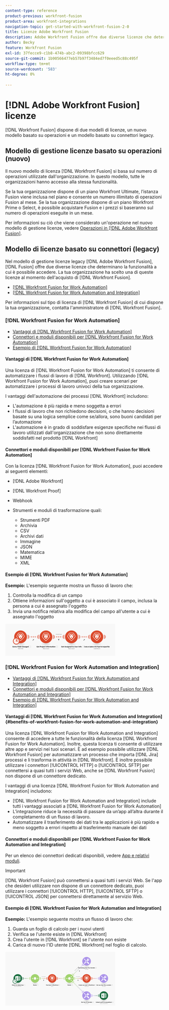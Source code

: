 ```yaml
---
content-type: reference
product-previous: workfront-fusion
product-area: workfront-integrations
navigation-topic: get-started-with-workfront-fusion-2-0
title: Licenze Adobe Workfront Fusion
description: Adobe Workfront Fusion offre due diverse licenze che determinano la funzionalità a cui è possibile accedere. La tua organizzazione ha scelto una di queste licenze al momento dell’acquisto di Workfront Fusion.
author: Becky
feature: Workfront Fusion
exl-id: 37fecce9-c1b8-474b-abc2-09398bfcc629
source-git-commit: 1b90566477eb57b97f3484ed7f0eeed5c88c495f
workflow-type: tm+mt
source-wordcount: '583'
ht-degree: 0%

---
```


# [!DNL Adobe Workfront Fusion] licenze

[!DNL Workfront Fusion] dispone di due modelli di licenze, un nuovo modello basato su operazioni e un modello basato su connettori legacy.

## Modello di gestione licenze basato su operazioni (nuovo)

Il nuovo modello di licenza [!DNL Workfront Fusion] si basa sul numero di operazioni utilizzate dall&#39;organizzazione. In questo modello, tutte le organizzazioni hanno accesso alla stessa funzionalità.

Se la tua organizzazione dispone di un piano Workfront Ultimate, l’istanza Fusion viene inclusa nel piano e consente un numero illimitato di operazioni Fusion al mese. Se la tua organizzazione dispone di un piano Workfront Prime o Select, è possibile acquistare Fusion e i prezzi si baseranno sul numero di operazioni eseguite in un mese.

Per informazioni su ciò che viene considerato un&#39;operazione nel nuovo modello di gestione licenze, vedere [Operazioni in [!DNL Adobe Workfront Fusion]](/help/quicksilver/workfront-fusion/get-started/operations-in-workfront-fusion.md).

## Modello di licenze basato su connettori (legacy)

Nel modello di gestione licenze legacy [!DNL Adobe Workfront Fusion], [!DNL Fusion] offre due diverse licenze che determinano la funzionalità a cui è possibile accedere. La tua organizzazione ha scelto una di queste licenze al momento dell&#39;acquisto di [!DNL Workfront Fusion].

* [[!DNL Workfront Fusion for Work Automation]](#workfront-fusion-for-work-automation)
* [[!DNL Workfront Fusion for Work Automation and Integration]](#workfront-fusion-for-work-automation-and-integration)

Per informazioni sul tipo di licenza di [!DNL Workfront Fusion] di cui dispone la tua organizzazione, contatta l&#39;amministratore di [!DNL Workfront Fusion].

### [!DNL Workfront Fusion for Work Automation]

* [Vantaggi di  [!DNL Workfront Fusion for Work Automation]](#benefits-of-workfront-fusion-for-work-automation)
* [Connettori e moduli disponibili per  [!DNL Workfront Fusion for Work Automation]](#connectors-and-modules-available-for-workfront-fusion-for-work-automation)
* [Esempio di  [!DNL Workfront Fusion for Work Automation]](#example-of-workfront-fusion-for-work-automation)

#### Vantaggi di [!DNL Workfront Fusion for Work Automation]

Una licenza di [!DNL Workfront Fusion for Work Automation] ti consente di automatizzare i flussi di lavoro di [!DNL Workfront]. Utilizzando [!DNL Workfront Fusion for Work Automation], puoi creare scenari per automatizzare i processi di lavoro univoci della tua organizzazione.

I vantaggi dell&#39;automazione dei processi [!DNL Workfront] includono:

* L&#39;automazione è più rapida e meno soggetta a errori
* I flussi di lavoro che non richiedono decisioni, o che hanno decisioni basate su una logica semplice come se/allora, sono buoni candidati per l’automazione
* L&#39;automazione è in grado di soddisfare esigenze specifiche nei flussi di lavoro utilizzati dall&#39;organizzazione che non sono direttamente soddisfatti nel prodotto [!DNL Workfront]

#### Connettori e moduli disponibili per [!DNL Workfront Fusion for Work Automation]

Con la licenza [!DNL Workfront Fusion for Work Automation], puoi accedere ai seguenti elementi:

* [!DNL Adobe Workfront]
* [!DNL Workfront Proof]
* Webhook
* Strumenti e moduli di trasformazione quali:

   * Strumenti PDF
   * Archivia
   * CSV
   * Archivi dati
   * Immagine
   * JSON
   * Matematica
   * MIME
   * XML

#### Esempio di [!DNL Workfront Fusion for Work Automation]

**Esempio:** L&#39;esempio seguente mostra un flusso di lavoro che:

1. Controlla la modifica di un campo
1. Ottiene informazioni sull&#39;oggetto a cui è associato il campo, inclusa la persona a cui è assegnato l&#39;oggetto
1. Invia una notifica relativa alla modifica del campo all&#39;utente a cui è assegnato l&#39;oggetto

![](assets/fusion-template-example-350x102.png)

### [!DNL Workfront Fusion for Work Automation and Integration]

* [Vantaggi di  [!DNL Workfront Fusion for Work Automation and Integration]](#benefits-of-workfront-fusion-for-work-automation-and-integration)
* [Connettori e moduli disponibili per  [!DNL Workfront Fusion for Work Automation and Integration]](#connectors-and-modules-available-for-workfront-fusion-for-work-automation-and-integration)
* [Esempio di  [!DNL Workfront Fusion for Work Automation and Integration]](#example-of-workfront-fusion-for-work-automation-and-integration)

#### Vantaggi di [!DNL Workfront Fusion for Work Automation and Integration] {#benefits-of-workfront-fusion-for-work-automation-and-integration}

Una licenza [!DNL Workfront Fusion for Work Automation and Integration] consente di accedere a tutte le funzionalità della licenza [!DNL Workfront Fusion for Work Automation]. Inoltre, questa licenza ti consente di utilizzare altre app e servizi nei tuoi scenari. È ad esempio possibile utilizzare [!DNL Workfront Fusion] per automatizzare un processo che importa [!DNL Jira] processi e li trasforma in attività in [!DNL Workfront]. È inoltre possibile utilizzare i connettori [!UICONTROL HTTP] o [!UICONTROL SFTP] per connettersi a quasi tutti i servizi Web, anche se [!DNL Workfront Fusion] non dispone di un connettore dedicato.

I vantaggi di una licenza [!DNL Workfront Fusion for Work Automation and Integration] includono:

* [!DNL Workfront Fusion for Work Automation and Integration] include tutti i vantaggi associati a [!DNL Workfront Fusion for Work Automation]
* L’integrazione riduce la necessità di passare da un’app all’altra durante il completamento di un flusso di lavoro.
* Automatizzare il trasferimento dei dati tra le applicazioni è più rapido e meno soggetto a errori rispetto al trasferimento manuale dei dati

#### Connettori e moduli disponibili per [!DNL Workfront Fusion for Work Automation and Integration]

Per un elenco dei connettori dedicati disponibili, vedere [App e relativi moduli](../../workfront-fusion/apps-and-their-modules/apps-and-their-modules.md).

>[!IMPORTANT]
>
>[!DNL Workfront Fusion] può connettersi a quasi tutti i servizi Web. Se l&#39;app che desideri utilizzare non dispone di un connettore dedicato, puoi utilizzare i connettori [!UICONTROL HTTP], [!UICONTROL SFTP] o [!UICONTROL JSON] per connettersi direttamente al servizio Web.

#### Esempio di [!DNL Workfront Fusion for Work Automation and Integration]

**Esempio:** L&#39;esempio seguente mostra un flusso di lavoro che:

1. Guarda un foglio di calcolo per i nuovi utenti
1. Verifica se l&#39;utente esiste in [!DNL Workfront]
1. Crea l&#39;utente in [!DNL Workfront] se l&#39;utente non esiste
1. Carica di nuovo l&#39;ID utente [!DNL Workfront] nel foglio di calcolo.

![](assets/fusion-integration-example--350x171.png)
